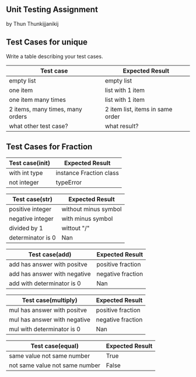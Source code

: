 ## Unit Testing Assignment

by Thun Thunkijjanikij


## Test Cases for unique

Write a table describing your test cases.

| Test case              |  Expected Result    |
|------------------------|---------------------|
| empty list             |  empty list         |
| one item               |  list with 1 item   |
| one item many times    |  list with 1 item   |
| 2 items, many times, many orders | 2 item list, items in same order  |
| what other test case?  |  what result?       |


## Test Cases for Fraction

| Test case(init)         |  Expected Result    |
|------------------------|---------------------|
| with int type          |  instance Fraction class  |
| not integer            |   typeError  |

| Test case(str)         |  Expected Result    |
|------------------------|---------------------|
| positive integer       |  without minus symbol  |
| negative integer       |  with minus symbol  |
| divided by 1           |  wittout "/"        |
| determinator is 0      |  Nan                |

| Test case(add)         |  Expected Result    |
|------------------------|---------------------|
| add has answer with positve |  positive fraction |
| add has answer with negative  |  negative fraction |
| add with determinator is 0  |  Nan           |

| Test case(multiply)         |  Expected Result    |
|------------------------|---------------------|
| mul has answer with positve |  positive fraction |
| mul has answer with negative  |  negative fraction |
| mul with determinator is 0  |  Nan           |

| Test case(equal)         |  Expected Result    |
|------------------------|---------------------|
| same value not same number |  True |
| not same value not same number |  False |








